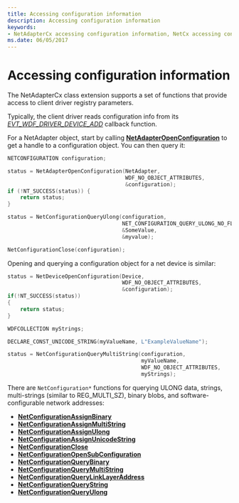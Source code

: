 ```yaml
---
title: Accessing configuration information
description: Accessing configuration information
keywords:
- NetAdapterCx accessing configuration information, NetCx accessing configuration information
ms.date: 06/05/2017
---
```


# Accessing configuration information

The NetAdapterCx class extension supports a set of functions that provide access to client driver registry parameters.

Typically, the client driver reads configuration info from its [*EVT_WDF_DRIVER_DEVICE_ADD*](/windows-hardware/drivers/ddi/wdfdriver/nc-wdfdriver-evt_wdf_driver_device_add) callback function.

For a NetAdapter object, start by calling [**NetAdapterOpenConfiguration**](/windows-hardware/drivers/ddi/netadapter/nf-netadapter-netadapteropenconfiguration) to get a handle to a configuration object.  You can then query it:

```C++
NETCONFIGURATION configuration;

status = NetAdapterOpenConfiguration(NetAdapter, 
                                     WDF_NO_OBJECT_ATTRIBUTES, 
                                     &configuration);
if (!NT_SUCCESS(status)) {
    return status;
}

status = NetConfigurationQueryUlong(configuration, 
                                    NET_CONFIGURATION_QUERY_ULONG_NO_FLAGS, 
                                    &SomeValue, 
                                    &myvalue);

NetConfigurationClose(configuration);
```

Opening and querying a configuration object for a net device is similar:

```C++
status = NetDeviceOpenConfiguration(Device, 
                                    WDF_NO_OBJECT_ATTRIBUTES, 
                                    &configuration);
if(!NT_SUCCESS(status))
{
    return status;
}

WDFCOLLECTION myStrings;

DECLARE_CONST_UNICODE_STRING(myValueName, L"ExampleValueName");

status = NetConfigurationQueryMultiString(configuration,
                                          myValueName,
                                          WDF_NO_OBJECT_ATTRIBUTES,
                                          myStrings);
```

There are `NetConfiguration*` functions for querying ULONG data, strings, multi-strings (similar to REG_MULTI_SZ), binary blobs, and software-configurable network addresses:

* [**NetConfigurationAssignBinary**](/windows-hardware/drivers/ddi/netconfiguration/nf-netconfiguration-netconfigurationassignbinary)
* [**NetConfigurationAssignMultiString**](/windows-hardware/drivers/ddi/netconfiguration/nf-netconfiguration-netconfigurationassignmultistring)
* [**NetConfigurationAssignUlong**](/windows-hardware/drivers/ddi/netconfiguration/nf-netconfiguration-netconfigurationassignulong)
* [**NetConfigurationAssignUnicodeString**](/windows-hardware/drivers/ddi/netconfiguration/nf-netconfiguration-netconfigurationassignunicodestring)
* [**NetConfigurationClose**](/windows-hardware/drivers/ddi/netconfiguration/nf-netconfiguration-netconfigurationclose)
* [**NetConfigurationOpenSubConfiguration**](/windows-hardware/drivers/ddi/netconfiguration/nf-netconfiguration-netconfigurationopensubconfiguration)
* [**NetConfigurationQueryBinary**](/windows-hardware/drivers/ddi/netconfiguration/nf-netconfiguration-netconfigurationquerybinary)
* [**NetConfigurationQueryMultiString**](/windows-hardware/drivers/ddi/netconfiguration/nf-netconfiguration-netconfigurationquerymultistring)
* [**NetConfigurationQueryLinkLayerAddress**](/windows-hardware/drivers/ddi/netconfiguration/nf-netconfiguration-netconfigurationquerylinklayeraddress)
* [**NetConfigurationQueryString**](/windows-hardware/drivers/ddi/netconfiguration/nf-netconfiguration-netconfigurationquerystring)
* [**NetConfigurationQueryUlong**](/windows-hardware/drivers/ddi/netconfiguration/nf-netconfiguration-netconfigurationqueryulong)
